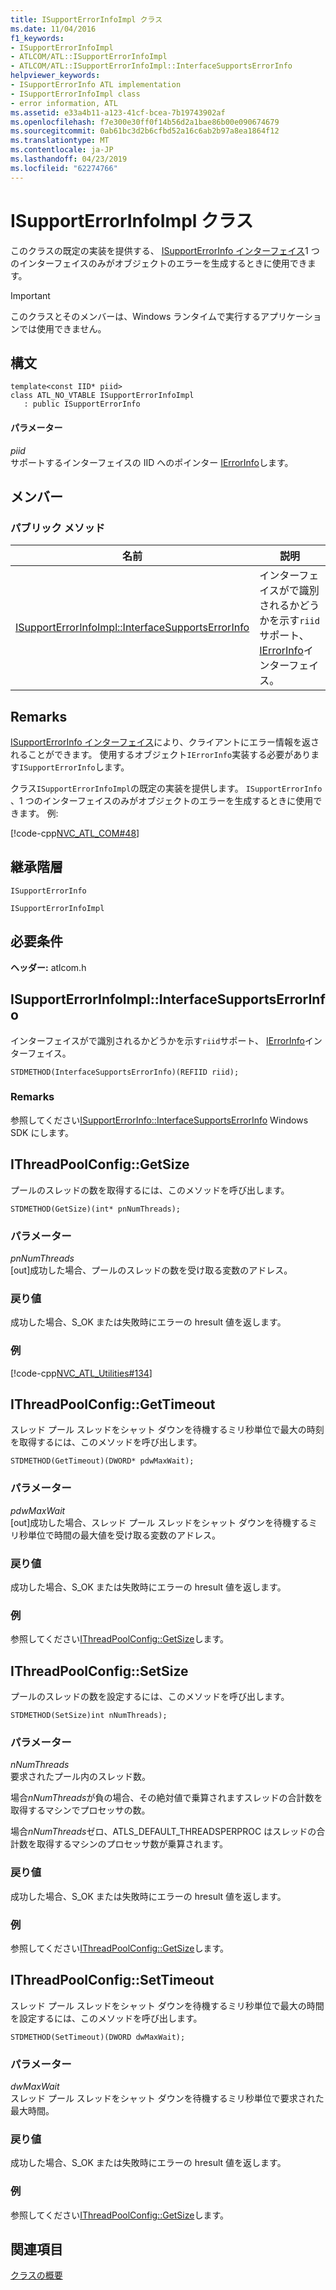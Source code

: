 ```yaml
---
title: ISupportErrorInfoImpl クラス
ms.date: 11/04/2016
f1_keywords:
- ISupportErrorInfoImpl
- ATLCOM/ATL::ISupportErrorInfoImpl
- ATLCOM/ATL::ISupportErrorInfoImpl::InterfaceSupportsErrorInfo
helpviewer_keywords:
- ISupportErrorInfo ATL implementation
- ISupportErrorInfoImpl class
- error information, ATL
ms.assetid: e33a4b11-a123-41cf-bcea-7b19743902af
ms.openlocfilehash: f7e300e30ff0f14b56d2a1bae86b00e090674679
ms.sourcegitcommit: 0ab61bc3d2b6cfbd52a16c6ab2b97a8ea1864f12
ms.translationtype: MT
ms.contentlocale: ja-JP
ms.lasthandoff: 04/23/2019
ms.locfileid: "62274766"
---
```

# <a name="isupporterrorinfoimpl-class"></a>ISupportErrorInfoImpl クラス

このクラスの既定の実装を提供する、 [ISupportErrorInfo インターフェイス](/windows/desktop/api/oaidl/nn-oaidl-isupporterrorinfo)1 つのインターフェイスのみがオブジェクトのエラーを生成するときに使用できます。

> [!IMPORTANT]
>  このクラスとそのメンバーは、Windows ランタイムで実行するアプリケーションでは使用できません。

## <a name="syntax"></a>構文

```
template<const IID* piid>
class ATL_NO_VTABLE ISupportErrorInfoImpl
   : public ISupportErrorInfo
```

#### <a name="parameters"></a>パラメーター

*piid*<br/>
サポートするインターフェイスの IID へのポインター [IErrorInfo](/windows/desktop/api/oaidl/nn-oaidl-ierrorinfo)します。

## <a name="members"></a>メンバー

### <a name="public-methods"></a>パブリック メソッド

|名前|説明|
|----------|-----------------|
|[ISupportErrorInfoImpl::InterfaceSupportsErrorInfo](#interfacesupportserrorinfo)|インターフェイスがで識別されるかどうかを示す`riid`サポート、 [IErrorInfo](/windows/desktop/api/oaidl/nn-oaidl-ierrorinfo)インターフェイス。|

## <a name="remarks"></a>Remarks

[ISupportErrorInfo インターフェイス](/windows/desktop/api/oaidl/nn-oaidl-isupporterrorinfo)により、クライアントにエラー情報を返されることができます。 使用するオブジェクト`IErrorInfo`実装する必要があります`ISupportErrorInfo`します。

クラス`ISupportErrorInfoImpl`の既定の実装を提供します。 `ISupportErrorInfo` 、1 つのインターフェイスのみがオブジェクトのエラーを生成するときに使用できます。 例:

[!code-cpp[NVC_ATL_COM#48](../../atl/codesnippet/cpp/isupporterrorinfoimpl-class_1.h)]

## <a name="inheritance-hierarchy"></a>継承階層

`ISupportErrorInfo`

`ISupportErrorInfoImpl`

## <a name="requirements"></a>必要条件

**ヘッダー:** atlcom.h

##  <a name="interfacesupportserrorinfo"></a>  ISupportErrorInfoImpl::InterfaceSupportsErrorInfo

インターフェイスがで識別されるかどうかを示す`riid`サポート、 [IErrorInfo](/windows/desktop/api/oaidl/nn-oaidl-ierrorinfo)インターフェイス。

```
STDMETHOD(InterfaceSupportsErrorInfo)(REFIID riid);
```

### <a name="remarks"></a>Remarks

参照してください[ISupportErrorInfo::InterfaceSupportsErrorInfo](/windows/desktop/api/oaidl/nf-oaidl-isupporterrorinfo-interfacesupportserrorinfo) Windows SDK にします。

##  <a name="getsize"></a>  IThreadPoolConfig::GetSize

プールのスレッドの数を取得するには、このメソッドを呼び出します。

```
STDMETHOD(GetSize)(int* pnNumThreads);
```

### <a name="parameters"></a>パラメーター

*pnNumThreads*<br/>
[out]成功した場合、プールのスレッドの数を受け取る変数のアドレス。

### <a name="return-value"></a>戻り値

成功した場合、S_OK または失敗時にエラーの hresult 値を返します。

### <a name="example"></a>例

[!code-cpp[NVC_ATL_Utilities#134](../../atl/codesnippet/cpp/isupporterrorinfoimpl-class_2.cpp)]

##  <a name="gettimeout"></a>  IThreadPoolConfig::GetTimeout

スレッド プール スレッドをシャット ダウンを待機するミリ秒単位で最大の時刻を取得するには、このメソッドを呼び出します。

```
STDMETHOD(GetTimeout)(DWORD* pdwMaxWait);
```

### <a name="parameters"></a>パラメーター

*pdwMaxWait*<br/>
[out]成功した場合、スレッド プール スレッドをシャット ダウンを待機するミリ秒単位で時間の最大値を受け取る変数のアドレス。

### <a name="return-value"></a>戻り値

成功した場合、S_OK または失敗時にエラーの hresult 値を返します。

### <a name="example"></a>例

参照してください[IThreadPoolConfig::GetSize](#getsize)します。

##  <a name="setsize"></a>  IThreadPoolConfig::SetSize

プールのスレッドの数を設定するには、このメソッドを呼び出します。

```
STDMETHOD(SetSize)int nNumThreads);
```

### <a name="parameters"></a>パラメーター

*nNumThreads*<br/>
要求されたプール内のスレッド数。

場合*nNumThreads*が負の場合、その絶対値で乗算されますスレッドの合計数を取得するマシンでプロセッサの数。

場合*nNumThreads*ゼロ、ATLS_DEFAULT_THREADSPERPROC はスレッドの合計数を取得するマシンのプロセッサ数が乗算されます。

### <a name="return-value"></a>戻り値

成功した場合、S_OK または失敗時にエラーの hresult 値を返します。

### <a name="example"></a>例

参照してください[IThreadPoolConfig::GetSize](#getsize)します。

##  <a name="settimeout"></a>  IThreadPoolConfig::SetTimeout

スレッド プール スレッドをシャット ダウンを待機するミリ秒単位で最大の時間を設定するには、このメソッドを呼び出します。

```
STDMETHOD(SetTimeout)(DWORD dwMaxWait);
```

### <a name="parameters"></a>パラメーター

*dwMaxWait*<br/>
スレッド プール スレッドをシャット ダウンを待機するミリ秒単位で要求された最大時間。

### <a name="return-value"></a>戻り値

成功した場合、S_OK または失敗時にエラーの hresult 値を返します。

### <a name="example"></a>例

参照してください[IThreadPoolConfig::GetSize](#getsize)します。

## <a name="see-also"></a>関連項目

[クラスの概要](../../atl/atl-class-overview.md)

